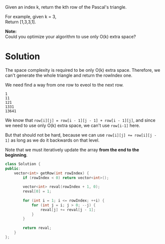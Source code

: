 Given an index k, return the kth row of the Pascal's triangle.  

For example, given k = 3,  
Return [1,3,3,1].  

__Note:__  
Could you optimize your algorithm to use only O(k) extra space?  

# Solution

The space complexity is required to be  only O(k) extra space. Therefore, we can't generate the whole triangle and return the rowIndex one.

We need find a way from one row to eveol to the next row.

```
1
11
121
1331
13641
```

We know that ```row[i][j] = row[i - 1][j - 1] + row[i - 1][j]```, and since we need to use only O(k) extra space, we can't use ```row[i-1]``` here. 

But that should not be hard, because we can use ```row[i][j] += row[i][j - 1]``` as long as we do it backwards on that level.

Note that we must iteratively update the array __from the end to the beginning__. 

```cpp
class Solution {
public:
    vector<int> getRow(int rowIndex) {
        if (rowIndex < 0) return vector<int>();
        
        vector<int> reval(rowIndex + 1, 0);
        reval[0] = 1;
        
        for (int i = 1; i <= rowIndex; ++i) {
            for (int j = i; j > 0; --j) {
                reval[j] += reval[j - 1];
            }
        }
        
        return reval;
    }
};

```
